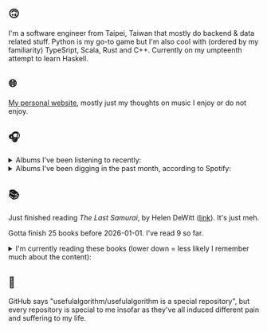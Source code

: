 ## 🙃

I'm a software engineer from Taipei, Taiwan that mostly do backend & data related stuff. Python is my go-to game but I'm also cool with (ordered by my familiarity) TypeSript, Scala, Rust and C++. Currently on my umpteenth attempt to learn Haskell.

## 🌐

[My personal website](https://usefulalgorithm.github.io/), mostly just my thoughts on music I enjoy or do not enjoy.

## 🎧

<details>
<summary>Albums I've been listening to recently:</summary>

- _Only Dust Remains_, by Backxwash
- _Obzen_, by Meshuggah
- _Žaltys_, by Raphael Roginski
- _Totality_, by Natural Information Society, Bitchin Bajas
- _samurai champloo music record departure_, by Nujabes, fat jon
- _LIKE A DRAGON 8 ORIGINAL SOUNDTRACK_, by SEGA SOUND TEAM
- _卵_, by betcover!!

</details>

<details>
<summary>Albums I've been digging in the past month, according to Spotify:</summary>

- _Dos Moons_, by Dos Monos
- _Rest Symbol_, by rest symbol
- _Somoku Hodo_, by Hakushi Hasegawa
- _Följd_, by Civilistjävel!
- _Cult Subterranea_, by Celestaphone, Dealers of God
- _卵_, by betcover!!
- _馬_, by betcover!!
- _Void Patrol_, by Void Patrol
- _Totality_, by Natural Information Society, Bitchin Bajas
- _From Where You Came_, by Kara-Lis Coverdale
- _Greyhound Days_, by Patrick Shiroishi, Piotr Kurek
- _Only Dust Remains_, by Backxwash
- _Music From The Merch Desk (2016 - 2023)_, by Aphex Twin
- _Every Sound Has A Color In The Valley Of Night_, by Night Verses
- _OUTSTANDING UNDERSTANDING_, by R.A.P. Ferreira
- _IOX_, by LA Timpa
- _Pearl_, by Dos Monos
- _Under Tangled Silence_, by DjRUM
- _Demilitarize_, by Nazar
- _animal body_, by Haisuinonasa

</details>

## 📚

Just finished reading _The Last Samurai_, by Helen DeWitt ([link](https://hardcover.app/books/the-last-samurai)). It's just meh.

Gotta finish 25 books before 2026-01-01. I've read 9 so far.

<details>
<summary>I'm currently reading these books (lower down = less likely I remember much about the content):</summary>

- _The Absence of Myth: Writings on Surrealism_, by Georges Bataille, Michael   Richardson ([link](https://hardcover.app/books/the-absence-of-myth-writings-on-surrealism))
- _Genesis and Trace: Derrida Reading Husserl and Heidegger_, by Paola Marrati, Simon Sparks ([link](https://hardcover.app/books/genesis-and-trace))
- _Philosophical Chemistry: Genealogy of a Scientific Field_, by Manuel DeLanda ([link](https://hardcover.app/books/philosophical-chemistry))
- _Political Categories: Thinking Beyond Concepts_, by Michael Marder ([link](https://hardcover.app/books/political-categories))
- _Regeneration_, by Pat Barker ([link](https://hardcover.app/books/regeneration-1991))
- _K-punk_, by Mark Fisher ([link](https://hardcover.app/books/k-punk-2018))
- _A Biography of Ordinary Man: On Authorities and Minorities_, by François Laruelle, Jessie Hock, and friends ([link](https://hardcover.app/books/a-biography-of-ordinary-man))
- _A Short History of Decay_, by Emil M. Cioran, Richard Howard ([link](https://hardcover.app/books/a-short-history-of-decay))
- _Anti-Oedipus_, by Gilles Deleuze, Félix Guattari ([link](https://hardcover.app/books/anti-oedipus))
- _A Thousand Plateaus_, by Gilles Deleuze, Félix Guattari ([link](https://hardcover.app/books/a-thousand-plateaus))

</details>

## 💬

GitHub says "usefulalgorithm/usefulalgorithm is a special repository", but every repository is special to me insofar as they've all induced different pain and suffering to my life.